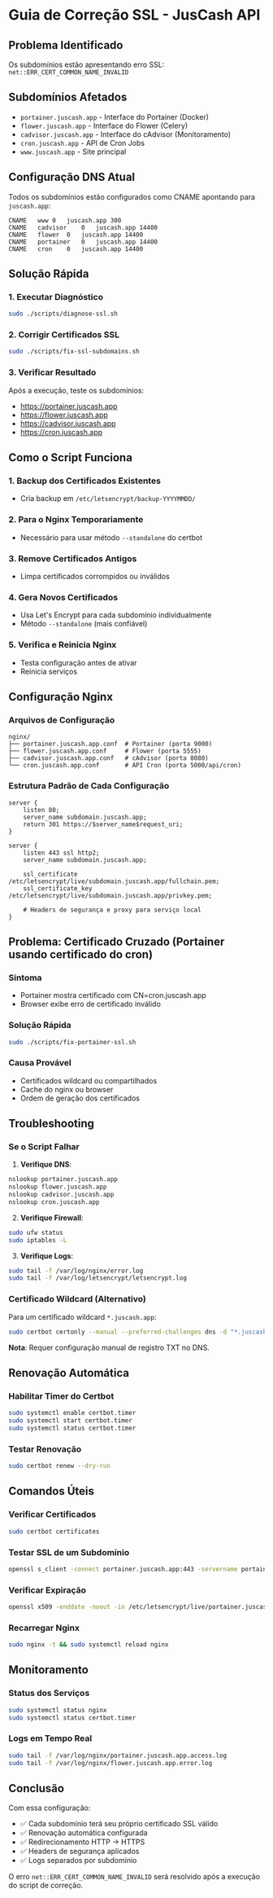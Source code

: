 # Guia de Correção SSL - JusCash API

## Problema Identificado

Os subdomínios estão apresentando erro SSL: `net::ERR_CERT_COMMON_NAME_INVALID`

## Subdomínios Afetados

- `portainer.juscash.app` - Interface do Portainer (Docker)
- `flower.juscash.app` - Interface do Flower (Celery)
- `cadvisor.juscash.app` - Interface do cAdvisor (Monitoramento)
- `cron.juscash.app` - API de Cron Jobs
- `www.juscash.app` - Site principal

## Configuração DNS Atual

Todos os subdomínios estão configurados como CNAME apontando para `juscash.app`:
```
CNAME	www	0	juscash.app	300
CNAME	cadvisor	0	juscash.app	14400
CNAME	flower	0	juscash.app	14400
CNAME	portainer	0	juscash.app	14400
CNAME	cron	0	juscash.app	14400
```

## Solução Rápida

### 1. Executar Diagnóstico

```bash
sudo ./scripts/diagnose-ssl.sh
```

### 2. Corrigir Certificados SSL

```bash
sudo ./scripts/fix-ssl-subdomains.sh
```

### 3. Verificar Resultado

Após a execução, teste os subdomínios:
- https://portainer.juscash.app
- https://flower.juscash.app
- https://cadvisor.juscash.app
- https://cron.juscash.app

## Como o Script Funciona

### 1. Backup dos Certificados Existentes
- Cria backup em `/etc/letsencrypt/backup-YYYYMMDD/`

### 2. Para o Nginx Temporariamente
- Necessário para usar método `--standalone` do certbot

### 3. Remove Certificados Antigos
- Limpa certificados corrompidos ou inválidos

### 4. Gera Novos Certificados
- Usa Let's Encrypt para cada subdomínio individualmente
- Método `--standalone` (mais confiável)

### 5. Verifica e Reinicia Nginx
- Testa configuração antes de ativar
- Reinicia serviços

## Configuração Nginx

### Arquivos de Configuração
```
nginx/
├── portainer.juscash.app.conf  # Portainer (porta 9000)
├── flower.juscash.app.conf     # Flower (porta 5555)
├── cadvisor.juscash.app.conf   # cAdvisor (porta 8080)
└── cron.juscash.app.conf       # API Cron (porta 5000/api/cron)
```

### Estrutura Padrão de Cada Configuração
```nginx
server {
    listen 80;
    server_name subdomain.juscash.app;
    return 301 https://$server_name$request_uri;
}

server {
    listen 443 ssl http2;
    server_name subdomain.juscash.app;
    
    ssl_certificate /etc/letsencrypt/live/subdomain.juscash.app/fullchain.pem;
    ssl_certificate_key /etc/letsencrypt/live/subdomain.juscash.app/privkey.pem;
    
    # Headers de segurança e proxy para serviço local
}
```

## Problema: Certificado Cruzado (Portainer usando certificado do cron)

### Sintoma
- Portainer mostra certificado com CN=cron.juscash.app
- Browser exibe erro de certificado inválido

### Solução Rápida
```bash
sudo ./scripts/fix-portainer-ssl.sh
```

### Causa Provável
- Certificados wildcard ou compartilhados
- Cache do nginx ou browser
- Ordem de geração dos certificados

## Troubleshooting

### Se o Script Falhar

1. **Verifique DNS**:
```bash
nslookup portainer.juscash.app
nslookup flower.juscash.app
nslookup cadvisor.juscash.app
nslookup cron.juscash.app
```

2. **Verifique Firewall**:
```bash
sudo ufw status
sudo iptables -L
```

3. **Verifique Logs**:
```bash
sudo tail -f /var/log/nginx/error.log
sudo tail -f /var/log/letsencrypt/letsencrypt.log
```

### Certificado Wildcard (Alternativo)

Para um certificado wildcard `*.juscash.app`:
```bash
sudo certbot certonly --manual --preferred-challenges dns -d "*.juscash.app" -d "juscash.app"
```

**Nota**: Requer configuração manual de registro TXT no DNS.

## Renovação Automática

### Habilitar Timer do Certbot
```bash
sudo systemctl enable certbot.timer
sudo systemctl start certbot.timer
sudo systemctl status certbot.timer
```

### Testar Renovação
```bash
sudo certbot renew --dry-run
```

## Comandos Úteis

### Verificar Certificados
```bash
sudo certbot certificates  
```

### Testar SSL de um Subdomínio
```bash
openssl s_client -connect portainer.juscash.app:443 -servername portainer.juscash.app
```

### Verificar Expiração
```bash
openssl x509 -enddate -noout -in /etc/letsencrypt/live/portainer.juscash.app/fullchain.pem
```

### Recarregar Nginx
```bash
sudo nginx -t && sudo systemctl reload nginx
```

## Monitoramento

### Status dos Serviços
```bash
sudo systemctl status nginx
sudo systemctl status certbot.timer
```

### Logs em Tempo Real
```bash
sudo tail -f /var/log/nginx/portainer.juscash.app.access.log
sudo tail -f /var/log/nginx/flower.juscash.app.error.log
```

## Conclusão

Com essa configuração:
- ✅ Cada subdomínio terá seu próprio certificado SSL válido
- ✅ Renovação automática configurada
- ✅ Redirecionamento HTTP → HTTPS
- ✅ Headers de segurança aplicados
- ✅ Logs separados por subdomínio

O erro `net::ERR_CERT_COMMON_NAME_INVALID` será resolvido após a execução do script de correção.